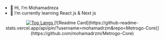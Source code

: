 - 👋 Hi, I’m Mohamadreza
- 🌱 I’m currently learning React js & Next js

<div align="center">
  <a href="#">
    <img src="https://github-readme-stats.vercel.app/api/top-langs/?username=mohamadrzm&layout=donut&theme=radical" alt="Top Langs">
  </a>
  [![Readme Card](https://github-readme-stats.vercel.app/api/pin/?username=mohamadrzm&repo=Metrogo-Core)](https://github.com/mohamadrzm/Metrogo-Core)
</div>
